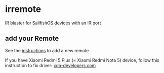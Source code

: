 # irremote
IR blaster for SailfishOS devices with an IR port

## add your Remote

See the [instructions](REMOTETEMPLATES.md) to add a new remote

If you have Xiaomi Redmi 5 Plus (= Xiaomi Redmi Note 5) device, follow this instruction to fix driver: [xda-developers.com](https://forum.xda-developers.com/t/sailfish-os-for-the-xiaomi-redmi-note-5-5-plus-vince.3789021/page-4#post-77417503)
